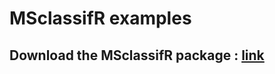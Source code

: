 # MSclassifR examples


## Download the MSclassifR package : [link](https://cran.r-project.org/web/packages/MSclassifR/index.html)

